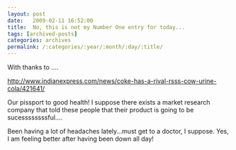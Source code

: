 ```yaml
---
layout: post
date:	2009-02-11 16:52:00
title:  No, this is not my Number One entry for today...
tags: [archived-posts]
categories: archives
permalink: /:categories/:year/:month/:day/:title/
---
```

With thanks to <LJ user="amoghavarsha"> ....


http://www.indianexpress.com/news/coke-has-a-rival-rsss-cow-urine-cola/421641/


Our pissport to good health! I suppose there exists a market research company that told these people that their product is going to be sucessssssssful....

Been having a lot of headaches lately...must get to a doctor, I suppose. Yes, I am feeling better after having been down all day!
